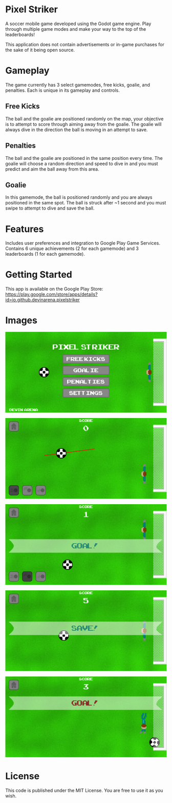 # Pixel Striker
A soccer mobile game developed using the Godot game engine. Play through multiple game modes and make your way to the top of the leaderboards!

This application does not contain advertisements or in-game purchases for the sake of it being open source.

# Gameplay
The game currently has 3 select gamemodes, free kicks, goalie, and penalties. Each is unique in its gameplay and controls.

## Free Kicks
The ball and the goalie are positioned randomly on the map, your objective is to attempt to score through aiming away from the goalie. The goalie will always dive in the direction the ball is moving in an attempt to save.
## Penalties
The ball and the goalie are positioned in the same position every time. The goalie will choose a random direction and speed to dive in and you must predict and aim the ball away from this area.
## Goalie
In this gamemode, the ball is positioned randomly and you are always positioned in the same spot. The ball is struck after ~1 second and you must swipe to attempt to dive and save the ball.

# Features
Includes user preferences and integration to Google Play Game Services. Contains 6 unique achievements (2 for each gamemode) and 3 leaderboards (1 for each gamemode).

# Getting Started
This app is available on the Google Play Store: https://play.google.com/store/apps/details?id=io.github.devinarena.pixelstriker

# Images
<div align="center">
  
  ![Feature 3](assets/feature3.png)
  
  ![Feature 2](assets/feature2.png)
  
  ![Feature 4](assets/feature4.png)
  
  ![Feature 5](assets/feature5.png)
  
  ![Feature 1](assets/feature.png)
  
</div>

# License
This code is published under the MIT License. You are free to use it as you wish.
